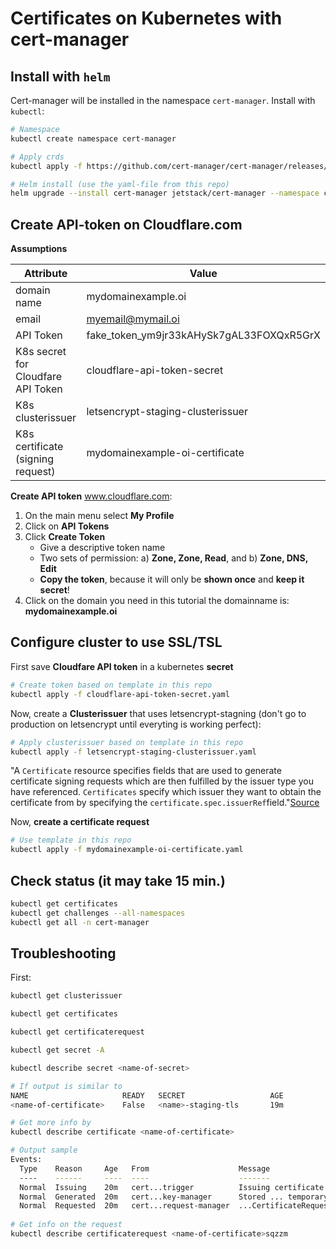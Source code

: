 # Certificates on Kubernetes with cert-manager

## Install with `helm`

Cert-manager will be installed in the namespace `cert-manager`. Install with `kubectl`:

```bash
# Namespace
kubectl create namespace cert-manager

# Apply crds
kubectl apply -f https://github.com/cert-manager/cert-manager/releases/download/v1.9.1/cert-manager.crds.yaml

# Helm install (use the yaml-file from this repo)
helm upgrade --install cert-manager jetstack/cert-manager --namespace cert-manager --values=helm-values-cert-manager.yaml --version v1.9.1
```

## Create API-token on Cloudflare.com

**Assumptions**

| Attribute                          | Value                                    |
| ---------------------------------- | ---------------------------------------- |
| domain name                        | mydomainexample.oi                       |
| email                              | myemail@mymail.oi                        |
| API Token                          | fake_token_ym9jr33kAHySk7gAL33FOXQxR5GrX |
| K8s secret for Cloudfare API Token | cloudflare-api-token-secret              |
| K8s clusterissuer                  | letsencrypt-staging-clusterissuer        |
| K8s certificate (signing request)  | mydomainexample-oi-certificate           |

**Create API token** www.cloudflare.com:

1. On the main menu select **My Profile**
2. Click on **API Tokens**
3. Click **Create Token**
   * Give a descriptive token name
   * Two sets of permission: a) **Zone, Zone, Read**, and b) **Zone, DNS, Edit**
   * **Copy the token**, because it will only be **shown once** and **keep it secret**!
4. Click on the domain you need in this tutorial the domainname is: **mydomainexample.oi**

## Configure cluster to use SSL/TSL

First save **Cloudfare API token** in a kubernetes **secret**

```bash
# Create token based on template in this repo
kubectl apply -f cloudflare-api-token-secret.yaml
```

Now, create a **Clusterissuer** that uses letsencrypt-stagning (don't go to production on letsencrypt until everyting is working perfect):

```bash
# Apply clusterissuer based on template in this repo
kubectl apply -f letsencrypt-staging-clusterissuer.yaml
```

"A `Certificate` resource specifies fields that are used to generate certificate signing requests which are then fulfilled by the issuer type you have referenced. `Certificates` specify which issuer they want to obtain the certificate from by specifying the `certificate.spec.issuerRef`field."[Source](https://cert-manager.io/docs/usage/certificate/)

Now, **create a certificate request**

```bash
# Use template in this repo
kubectl apply -f mydomainexample-oi-certificate.yaml
```

## Check status (it may take 15 min.)

```bash
kubectl get certificates
kubectl get challenges --all-namespaces
kubectl get all -n cert-manager
```

## Troubleshooting

First:

```bash
kubectl get clusterissuer

kubectl get certificates

kubectl get certificaterequest

kubectl get secret -A

kubectl describe secret <name-of-secret>

# If output is similar to
NAME                     READY   SECRET                   AGE
<name-of-certificate>    False   <name>-staging-tls       19m

# Get more info by
kubectl describe certificate <name-of-certificate>

# Output sample
Events:
  Type    Reason     Age   From                    Message
  ----    ------     ----  ----                    -------
  Normal  Issuing    20m   cert...trigger          Issuing certificate as Secret does not exist
  Normal  Generated  20m   cert...key-manager      Stored ... temporary ..."<name-of-certificate>vsz8b"
  Normal  Requested  20m   cert...request-manager  ...CertificateRequest ... "<name-of-certificate>sqzzm"
  
# Get info on the request
kubectl describe certificaterequest <name-of-certificate>sqzzm
```


